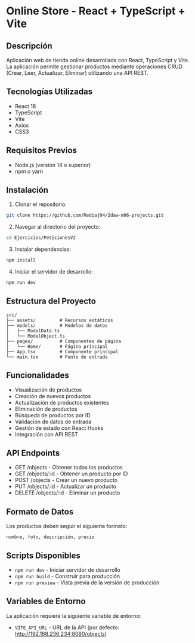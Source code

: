 # Online Store - React + TypeScript + Vite

## Descripción
Aplicación web de tienda online desarrollada con React, TypeScript y Vite. La aplicación permite gestionar productos mediante operaciones CRUD (Crear, Leer, Actualizar, Eliminar) utilizando una API REST.

## Tecnologías Utilizadas
- React 18
- TypeScript
- Vite
- Axios
- CSS3

## Requisitos Previos
- Node.js (versión 14 o superior)
- npm o yarn

## Instalación

1. Clonar el repositorio:
```bash
git clone https://github.com/Rediaj04/2daw-m06-projects.git
```

2. Navegar al directorio del proyecto:
```bash
cd Ejercicios/PeticionesV2
```

3. Instalar dependencias:
```bash
npm install
```

4. Iniciar el servidor de desarrollo:
```bash
npm run dev
```

## Estructura del Proyecto
```
src/
├── assets/         # Recursos estáticos
├── models/         # Modelos de datos
│   ├── ModelData.ts
│   └── ModelObject.ts
├── pages/          # Componentes de página
│   └── Home/       # Página principal
├── App.tsx         # Componente principal
└── main.tsx        # Punto de entrada
```

## Funcionalidades
- Visualización de productos
- Creación de nuevos productos
- Actualización de productos existentes
- Eliminación de productos
- Búsqueda de productos por ID
- Validación de datos de entrada
- Gestión de estado con React Hooks
- Integración con API REST

## API Endpoints
- GET /objects - Obtener todos los productos
- GET /objects/:id - Obtener un producto por ID
- POST /objects - Crear un nuevo producto
- PUT /objects/:id - Actualizar un producto
- DELETE /objects/:id - Eliminar un producto

## Formato de Datos
Los productos deben seguir el siguiente formato:
```
nombre, foto, descripción, precio
```

## Scripts Disponibles
- `npm run dev` - Iniciar servidor de desarrollo
- `npm run build` - Construir para producción
- `npm run preview` - Vista previa de la versión de producción

## Variables de Entorno
La aplicación requiere la siguiente variable de entorno:
- `VITE_API_URL` - URL de la API (por defecto: http://192.168.236.234:8080/objects)